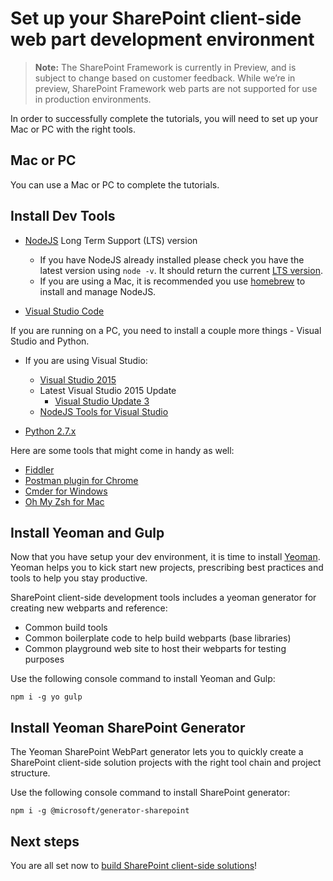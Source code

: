 # Set up your SharePoint client-side web part development environment

>**Note:** The SharePoint Framework is currently in Preview, and is subject to change based on customer feedback. While we’re in preview, SharePoint Framework web parts are not supported for use in production environments.

In order to successfully complete the tutorials, you will need to set up your Mac or PC with the right tools.

## Mac or PC
You can use a Mac or PC to complete the tutorials.

## Install Dev Tools

* [NodeJS](https://nodejs.org/en/) Long Term Support (LTS) version
  * If you have NodeJS already installed please check you have the latest version using `node -v`. It should return the current [LTS version](https://nodejs.org/en/download/). 
  * If you are using a Mac, it is recommended you use [homebrew](http://brew.sh/) to install and manage NodeJS. 

* [Visual Studio Code](https://code.visualstudio.com/)

If you are running on a PC, you need to install a couple more things - Visual Studio and Python.

  * If you are using Visual Studio: 
    * [Visual Studio 2015](https://go.microsoft.com/fwlink/?LinkId=691978&clcid=0x409)
    * Latest Visual Studio 2015 Update
      - [Visual Studio Update 3](https://www.visualstudio.com/en-us/news/releasenotes/vs2015-update3-vs)
    * [NodeJS Tools for Visual Studio](https://aka.ms/getntvs) 

  * [Python 2.7.x](https://www.python.org/downloads/)


Here are some tools that might come in handy as well:
  * [Fiddler](http://www.telerik.com/fiddler)
  * [Postman plugin for Chrome](https://www.getpostman.com/docs/introduction)
  * [Cmder for Windows](http://cmder.net/)
  * [Oh My Zsh for Mac](http://ohmyz.sh/)

## Install Yeoman and Gulp
Now that you have setup your dev environment, it is time to install [Yeoman](http://yeoman.io/). Yeoman helps you to kick start new projects, prescribing best practices and tools to help you stay productive.

SharePoint client-side development tools includes a yeoman generator for creating new webparts and reference:
* Common build tools
* Common boilerplate code to help build webparts (base libraries)
* Common playground web site to host their webparts for testing purposes

Use the following console command to install Yeoman and Gulp:

```
npm i -g yo gulp
```
 
## Install Yeoman SharePoint Generator
 
The Yeoman SharePoint WebPart generator lets you to quickly create a SharePoint client-side solution projects with the right tool chain and project structure.
 
Use the following console command to install SharePoint generator:

```
npm i -g @microsoft/generator-sharepoint 
```

## Next steps
You are all set now to [build SharePoint client-side solutions](./HelloWorld-WebPart)!

